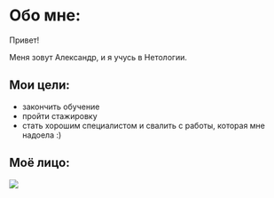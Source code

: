 # Обо мне:

Привет!

Меня зовут Александр, и я учусь в Нетологии.

## Мои цели:

- закончить обучение
- пройти стажировку
- стать хорошим специалистом и свалить с работы, которая мне надоела :)

## Моё лицо:

![](https://ca.slack-edge.com/TFBGWRJJY-U031Z7F8JH0-c6baacde285d-48)